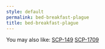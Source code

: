 ```yaml
---
style: default
permalink: bed-breakfast-plague
title: bed-breakfast-plague
---
```

You may also like:
[SCP-149](http://scp-wiki.net/scp-149)
[SCP-1709](http://scp-wiki.net/scp-1709)
